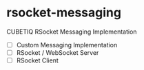 # rsocket-messaging
CUBETIQ RSocket Messaging Implementation

- [ ] Custom Messaging Implementation
- [ ] RSocket / WebSocket Server
- [ ] RSocket Client
